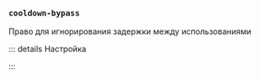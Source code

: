 ### `cooldown-bypass`

Право для игнорирования задержки между использованиями

::: details Настройка
<!--@include: @/parts/permission/permissionTier4.md-->
:::